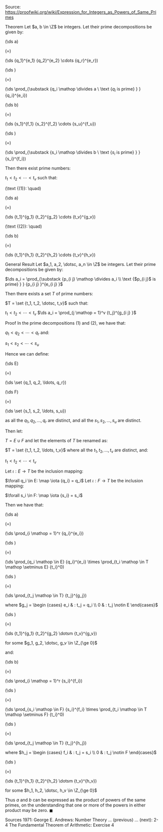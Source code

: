 # 

Source: https://proofwiki.org/wiki/Expression_for_Integers_as_Powers_of_Same_Primes



Theorem
Let $a, b \in \Z$ be integers.
Let their prime decompositions be given by:














\(\ds a\)

\(=\)







\(\ds {q_1}^{e_1} {q_2}^{e_2} \cdots {q_r}^{e_r}\)




















\(\ds \)

\(=\)







\(\ds \prod_{\substack {q_i \mathop \divides a \\ \text {$q_i$ is prime} } } {q_i}^{e_i}\)




















\(\ds b\)

\(=\)







\(\ds {s_1}^{f_1} {s_2}^{f_2} \cdots {s_u}^{f_u}\)




















\(\ds \)

\(=\)







\(\ds \prod_{\substack {s_i \mathop \divides b \\ \text {$s_i$ is prime} } } {s_i}^{f_i}\)










Then there exist prime numbers:

$t_1 < t_2 < \dotsb < t_v$
such that:




\(\text {(1)}: \quad\)









\(\ds a\)

\(=\)







\(\ds {t_1}^{g_1} {t_2}^{g_2} \cdots {t_v}^{g_v}\)










\(\text {(2)}: \quad\)









\(\ds b\)

\(=\)







\(\ds {t_1}^{h_1} {t_2}^{h_2} \cdots {t_v}^{h_v}\)











General Result
Let $a_1, a_2, \dotsc, a_n \in \Z$ be integers.
Let their prime decompositions be given by:

$\ds a_i = \prod_{\substack {p_{i j} \mathop \divides a_i \\ \text {$p_{i j}$ is prime} } } {p_{i j} }^{e_{i j} }$

Then there exists a set $T$ of prime numbers:

$T = \set {t_1, t_2, \dotsc, t_v}$
such that:

$t_1 < t_2 < \dotsb < t_v$
$\ds a_i = \prod_{j \mathop = 1}^v {t_j}^{g_{i j} }$


Proof
In the prime decompositions $(1)$ and $(2)$, we have that:

$q_1 < q_2 < \dotsb < q_r$
and:

$s_1 < s_2 < \dotsb < s_u$

Hence we can define:














\(\ds E\)

\(=\)







\(\ds \set {q_1, q_2, \ldots, q_r}\)




















\(\ds F\)

\(=\)







\(\ds \set {s_1, s_2, \ldots, s_u}\)









as all the $q_1, q_2, \dotsc, q_r$ are distinct, and all the $s_1, s_2, \dotsc, s_u$ are distinct.

Then let:

$T = E \cup F$
and let the elements of $T$ be renamed as:

$T = \set {t_1, t_2, \ldots, t_v}$
where all the $t_1, t_2, \dotsc, t_v$ are distinct, and:

$t_1 < t_2 < \dotsb < t_v$

Let $\iota: E \to T$ be the inclusion mapping:

$\forall q_i \in E: \map \iota {q_i} = q_i$
Let $\iota: F \to T$ be the inclusion mapping:

$\forall s_i \in F: \map \iota {s_i} = s_i$

Then we have that:














\(\ds a\)

\(=\)







\(\ds \prod_{i \mathop = 1}^r {q_i}^{e_i}\)




















\(\ds \)

\(=\)







\(\ds \prod_{q_i \mathop \in E} {q_i}^{e_i} \times \prod_{t_i \mathop \in T \mathop \setminus E} {t_i}^0\)




















\(\ds \)

\(=\)







\(\ds \prod_{t_j \mathop \in T} {t_j}^{g_j}\)





where $g_j = \begin {cases} e_i & : t_j = q_i \\ 0 & : t_j \notin E \end{cases}$














\(\ds \)

\(=\)







\(\ds {t_1}^{g_1} {t_2}^{g_2} \dotsm {t_v}^{g_v}\)





for some $g_1, g_2, \dotsc, g_v \in \Z_{\ge 0}$




and:














\(\ds b\)

\(=\)







\(\ds \prod_{i \mathop = 1}^r {s_i}^{f_i}\)




















\(\ds \)

\(=\)







\(\ds \prod_{s_i \mathop \in F} {s_i}^{f_i} \times \prod_{t_i \mathop \in T \mathop \setminus F} {t_i}^0\)




















\(\ds \)

\(=\)







\(\ds \prod_{t_j \mathop \in T} {t_j}^{h_j}\)





where $h_j = \begin {cases} f_i & : t_j = s_i \\ 0 & : t_j \notin F \end{cases}$














\(\ds \)

\(=\)







\(\ds {t_1}^{h_1} {t_2}^{h_2} \dotsm {t_v}^{h_v}\)





for some $h_1, h_2, \dotsc, h_v \in \Z_{\ge 0}$




Thus $a$ and $b$ can be expressed as the product of powers of the same primes, on the understanding that one or more of the powers in either product may be zero.
$\blacksquare$


Sources
1971: George E. Andrews: Number Theory ... (previous) ... (next): $\text {2-4}$ The Fundamental Theorem of Arithmetic: Exercise $4$




